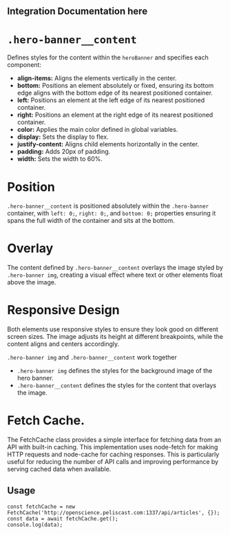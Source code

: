 ## Integration Documentation here
# `.hero-banner__content`

Defines styles for the content within the `heroBanner` and specifies each component:

- **align-items:** Aligns the elements vertically in the center.
- **bottom:** Positions an element absolutely or fixed, ensuring its bottom edge aligns with the bottom edge of its nearest positioned container.
- **left:** Positions an element at the left edge of its nearest positioned container.
- **right:** Positions an element at the right edge of its nearest positioned container.
- **color:** Applies the main color defined in global variables.
- **display:** Sets the display to flex.
- **justify-content:** Aligns child elements horizontally in the center.
- **padding:** Adds 20px of padding.
- **width:** Sets the width to 60%.

# Position

`.hero-banner__content` is positioned absolutely within the `.hero-banner` container, with `left: 0;`, `right: 0;`, and `bottom: 0;` properties ensuring it spans the full width of the container and sits at the bottom.

# Overlay

The content defined by `.hero-banner__content` overlays the image styled by `.hero-banner img`, creating a visual effect where text or other elements float above the image.

# Responsive Design

Both elements use responsive styles to ensure they look good on different screen sizes. The image adjusts its height at different breakpoints, while the content aligns and centers accordingly.

`.hero-banner img` and `.hero-banner__content` work together

- `.hero-banner img` defines the styles for the background image of the hero banner.
- `.hero-banner__content` defines the styles for the content that overlays the image.

# Fetch Cache.

The FetchCache class provides a simple interface for fetching data from an API with built-in caching. This implementation uses node-fetch for making HTTP requests and node-cache for caching responses. This is particularly useful for reducing the number of API calls and improving performance by serving cached data when available.

## Usage 

```
const fetchCache = new FetchCache('http://openscience.peliscast.com:1337/api/articles', {});
const data = await fetchCache.get();
console.log(data);

```
